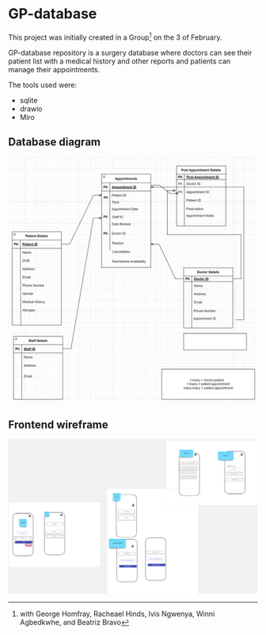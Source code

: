 # GP-database

This project was initially created in a Group[^1] on the 3 of February.

GP-database repository is a surgery database where doctors can see their patient list with a medical history and other reports and patients can manage their appointments.

The tools used were:
* sqlite
* drawio 
* Miro

## Database diagram 
![alt diagram][diagram]
## Frontend wireframe
![alt GP-frontend][GP-frontend]



[GP-frontend]: https://github.com/BeatrizBravo/GP-database/blob/main/GP-frontend.PNG?raw=true "GP-frontend"

[diagram]: https://github.com/BeatrizBravo/GP-database/blob/main/diagram.png?raw=true "diagram"



[^1]:
    with George Homfray, Racheael Hinds,  Ivis Ngwenya, Winni Agbedkwhe, and Beatriz Bravo
